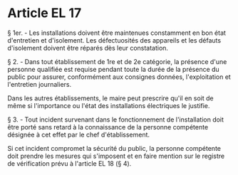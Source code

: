 # Article EL 17

§ 1er. - Les installations doivent être maintenues constamment en bon état d'entretien et d'isolement. Les défectuosités des appareils et les défauts d'isolement doivent être réparés dès leur constatation.

§ 2. - Dans tout établissement de 1re et de 2e catégorie, la présence d'une personne qualifiée est requise pendant toute la durée de la présence du public pour assurer, conformément aux consignes données, l'exploitation et l'entretien journaliers.

Dans les autres établissements, le maire peut prescrire qu'il en soit de même si l'importance ou l'état des installations électriques le justifie.

§ 3. - Tout incident survenant dans le fonctionnement de l'installation doit être porté sans retard à la connaissance de la personne compétente désignée à cet effet par le chef d'établissement.

Si cet incident compromet la sécurité du public, la personne compétente doit prendre les mesures qui s'imposent et en faire mention sur le registre de vérification prévu à l'article EL 18 (§ 4).
